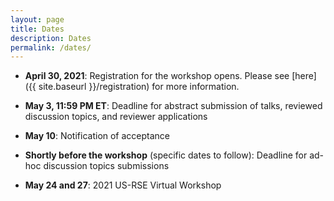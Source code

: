 ```yaml
---
layout: page
title: Dates
description: Dates
permalink: /dates/
---
```


- **April 30, 2021**: Registration for the workshop opens. Please see [here]({{ site.baseurl }}/registration) for more information.
- **May 3, 11:59 PM ET**: Deadline for abstract submission of talks, reviewed discussion topics, and reviewer applications

- **May 10**: Notification of acceptance

- **Shortly before the workshop** (specific dates to follow): Deadline for ad-hoc discussion topics submissions

- **May 24 and 27**: 2021 US-RSE Virtual Workshop
